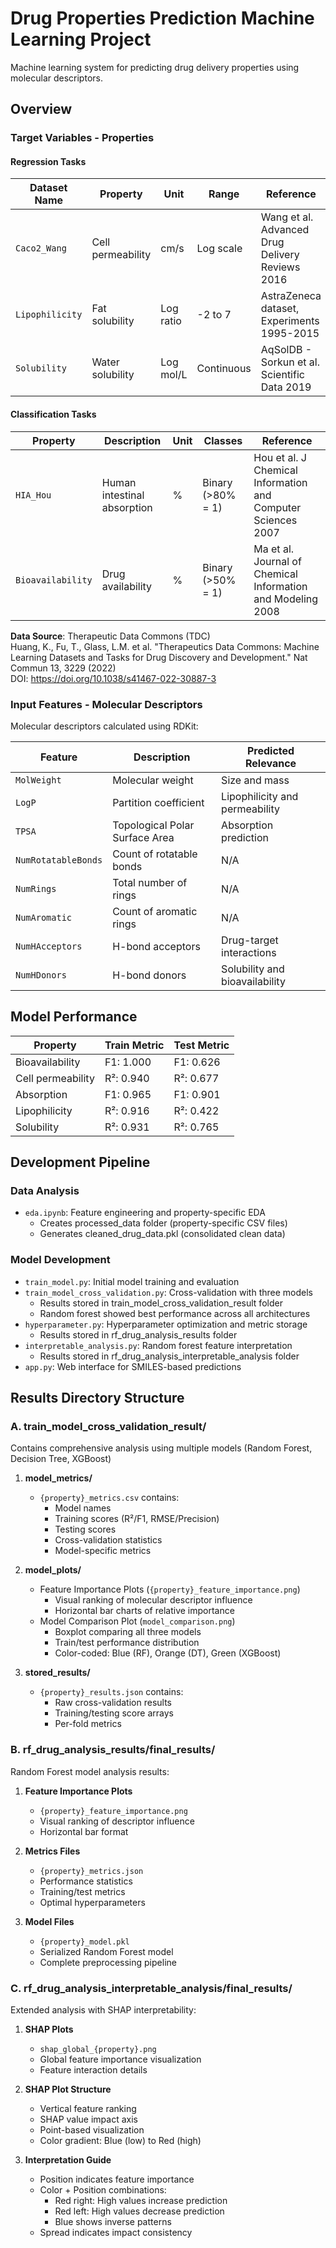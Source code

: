 # Drug Properties Prediction Machine Learning Project

Machine learning system for predicting drug delivery properties using molecular descriptors.

## Overview

### Target Variables - Properties

#### Regression Tasks

| Dataset Name | Property | Unit | Range | Reference |
|--------------|----------|------|--------|-----------|
| `Caco2_Wang` | Cell permeability | cm/s | Log scale | Wang et al. Advanced Drug Delivery Reviews 2016 |
| `Lipophilicity` | Fat solubility | Log ratio | -2 to 7 | AstraZeneca dataset, Experiments 1995-2015 |
| `Solubility` | Water solubility | Log mol/L | Continuous | AqSolDB - Sorkun et al. Scientific Data 2019 |

#### Classification Tasks

| Property | Description | Unit | Classes | Reference |
|----------|-------------|------|----------|-----------|
| `HIA_Hou` | Human intestinal absorption | % | Binary (>80% = 1) | Hou et al. J Chemical Information and Computer Sciences 2007 |
| `Bioavailability` | Drug availability | % | Binary (>50% = 1) | Ma et al. Journal of Chemical Information and Modeling 2008 |

**Data Source**: Therapeutic Data Commons (TDC)  
Huang, K., Fu, T., Glass, L.M. et al. "Therapeutics Data Commons: Machine Learning Datasets and Tasks for Drug Discovery and Development." Nat Commun 13, 3229 (2022)  
DOI: https://doi.org/10.1038/s41467-022-30887-3

### Input Features - Molecular Descriptors

Molecular descriptors calculated using RDKit:

| Feature | Description | Predicted Relevance |
|---------|-------------|-------------------|
| `MolWeight` | Molecular weight | Size and mass |
| `LogP` | Partition coefficient | Lipophilicity and permeability |
| `TPSA` | Topological Polar Surface Area | Absorption prediction |
| `NumRotatableBonds` | Count of rotatable bonds | N/A |
| `NumRings` | Total number of rings | N/A |
| `NumAromatic` | Count of aromatic rings | N/A |
| `NumHAcceptors` | H-bond acceptors | Drug-target interactions |
| `NumHDonors` | H-bond donors | Solubility and bioavailability |

## Model Performance

| Property | Train Metric | Test Metric |
|----------|--------------|-------------|
| Bioavailability | F1: 1.000 | F1: 0.626 |
| Cell permeability | R²: 0.940 | R²: 0.677 |
| Absorption | F1: 0.965 | F1: 0.901 |
| Lipophilicity | R²: 0.916 | R²: 0.422 |
| Solubility | R²: 0.931 | R²: 0.765 |

## Development Pipeline

### Data Analysis

- `eda.ipynb`: Feature engineering and property-specific EDA
  - Creates processed_data folder (property-specific CSV files)
  - Generates cleaned_drug_data.pkl (consolidated clean data)

### Model Development

- `train_model.py`: Initial model training and evaluation
- `train_model_cross_validation.py`: Cross-validation with three models
  - Results stored in train_model_cross_validation_result folder
  - Random forest showed best performance across all architectures
- `hyperparameter.py`: Hyperparameter optimization and metric storage
  - Results stored in rf_drug_analysis_results folder
- `interpretable_analysis.py`: Random forest feature interpretation
  - Results stored in rf_drug_analysis_interpretable_analysis folder
- `app.py`: Web interface for SMILES-based predictions

## Results Directory Structure

### A. train_model_cross_validation_result/

Contains comprehensive analysis using multiple models (Random Forest, Decision Tree, XGBoost)

1. **model_metrics/**
   - `{property}_metrics.csv` contains:
     - Model names
     - Training scores (R²/F1, RMSE/Precision)
     - Testing scores
     - Cross-validation statistics
     - Model-specific metrics

2. **model_plots/**
   - Feature Importance Plots (`{property}_feature_importance.png`)
     - Visual ranking of molecular descriptor influence
     - Horizontal bar charts of relative importance
   - Model Comparison Plot (`model_comparison.png`)
     - Boxplot comparing all three models
     - Train/test performance distribution
     - Color-coded: Blue (RF), Orange (DT), Green (XGBoost)

3. **stored_results/**
   - `{property}_results.json` contains:
     - Raw cross-validation results
     - Training/testing score arrays
     - Per-fold metrics

### B. rf_drug_analysis_results/final_results/

Random Forest model analysis results:

1. **Feature Importance Plots**
   - `{property}_feature_importance.png`
   - Visual ranking of descriptor influence
   - Horizontal bar format

2. **Metrics Files**
   - `{property}_metrics.json`
   - Performance statistics
   - Training/test metrics
   - Optimal hyperparameters

3. **Model Files**
   - `{property}_model.pkl`
   - Serialized Random Forest model
   - Complete preprocessing pipeline

### C. rf_drug_analysis_interpretable_analysis/final_results/

Extended analysis with SHAP interpretability:

1. **SHAP Plots**
   - `shap_global_{property}.png`
   - Global feature importance visualization
   - Feature interaction details

2. **SHAP Plot Structure**
   - Vertical feature ranking
   - SHAP value impact axis
   - Point-based visualization
   - Color gradient: Blue (low) to Red (high)

3. **Interpretation Guide**
   - Position indicates feature importance
   - Color + Position combinations:
     - Red right: High values increase prediction
     - Red left: High values decrease prediction
     - Blue shows inverse patterns
   - Spread indicates impact consistency